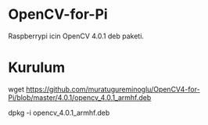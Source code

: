 # OpenCV-for-Pi

Raspberrypi icin OpenCV 4.0.1 deb paketi. 

# Kurulum



wget https://github.com/muratugureminoglu/OpenCV4-for-Pi/blob/master/4.0.1/opencv_4.0.1_armhf.deb

dpkg -i opencv_4.0.1_armhf.deb
